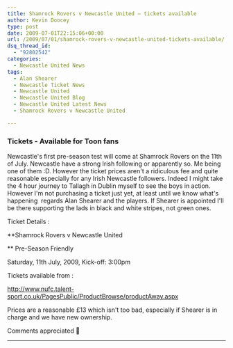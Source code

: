 ```yaml
---
title: Shamrock Rovers v Newcastle United – tickets available
author: Kevin Doocey
type: post
date: 2009-07-01T22:15:06+00:00
url: /2009/07/01/shamrock-rovers-v-newcastle-united-tickets-available/
dsq_thread_id:
  - "92802542"
categories:
  - Newcastle United News
tags:
  - Alan Shearer
  - Newcastle Ticket News
  - Newcastle United
  - Newcastle United Blog
  - Newcastle United Latest News
  - Shamrock Rovers v Newcastle United

---
```

### Tickets - Available for Toon fans

Newcastle's first pre-season test will come at Shamrock Rovers on the 11th of July. Newcastle have a strong Irish  following or apparently so. Me being one of them :D. However the ticket prices aren't a ridiculous fee and quite reasonable especially for any Irish Newcastle followers. Indeed I might take the 4 hour journey to Tallagh in Dublin myself to see the boys in action. However I'm not purchasing a ticket just yet, at least until we know what's happening  regards Alan Shearer and the players. If Shearer is appointed I'll be there supporting the lads in black and white stripes, not green ones.

Ticket Details :

**Shamrock Rovers v Newcastle United

** Pre-Season Friendly

Saturday, 11th July, 2009, Kick-off: 3:00pm

Tickets available from :

http://www.nufc.talent-sport.co.uk/PagesPublic/ProductBrowse/productAway.aspx

Prices are a reasonable £13 which isn't too bad, especially if Shearer is in charge and we have new ownership.

Comments appreciated 🙂

 ****

